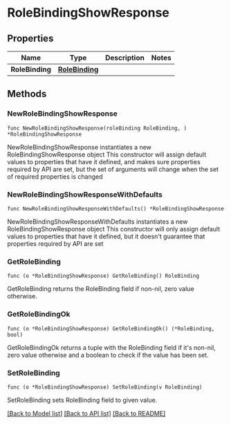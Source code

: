 # RoleBindingShowResponse

## Properties

Name | Type | Description | Notes
------------ | ------------- | ------------- | -------------
**RoleBinding** | [**RoleBinding**](RoleBinding.md) |  | 

## Methods

### NewRoleBindingShowResponse

`func NewRoleBindingShowResponse(roleBinding RoleBinding, ) *RoleBindingShowResponse`

NewRoleBindingShowResponse instantiates a new RoleBindingShowResponse object
This constructor will assign default values to properties that have it defined,
and makes sure properties required by API are set, but the set of arguments
will change when the set of required properties is changed

### NewRoleBindingShowResponseWithDefaults

`func NewRoleBindingShowResponseWithDefaults() *RoleBindingShowResponse`

NewRoleBindingShowResponseWithDefaults instantiates a new RoleBindingShowResponse object
This constructor will only assign default values to properties that have it defined,
but it doesn't guarantee that properties required by API are set

### GetRoleBinding

`func (o *RoleBindingShowResponse) GetRoleBinding() RoleBinding`

GetRoleBinding returns the RoleBinding field if non-nil, zero value otherwise.

### GetRoleBindingOk

`func (o *RoleBindingShowResponse) GetRoleBindingOk() (*RoleBinding, bool)`

GetRoleBindingOk returns a tuple with the RoleBinding field if it's non-nil, zero value otherwise
and a boolean to check if the value has been set.

### SetRoleBinding

`func (o *RoleBindingShowResponse) SetRoleBinding(v RoleBinding)`

SetRoleBinding sets RoleBinding field to given value.



[[Back to Model list]](../README.md#documentation-for-models) [[Back to API list]](../README.md#documentation-for-api-endpoints) [[Back to README]](../README.md)


